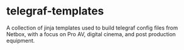# telegraf-templates

A collection of jinja templates used to build telegraf config files from Netbox, with a focus on Pro AV, digital cinema, and post production equipment.
